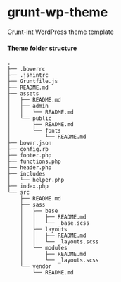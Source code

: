 # grunt-wp-theme
Grunt-int WordPress theme template

#### Theme folder structure
    .
    ├── .bowerrc
    ├── .jshintrc
    ├── Gruntfile.js
    ├── README.md
    ├── assets
    │   ├── README.md
    │   ├── admin
    │   │   └── README.md
    │   └── public
    │       ├── README.md
    │       └── fonts
    │           └── README.md
    ├── bower.json
    ├── config.rb
    ├── footer.php
    ├── functions.php
    ├── header.php
    ├── includes
    │   └── helper.php
    ├── index.php
    └── src
        ├── README.md
        ├── sass
        │   ├── base
        │   │   ├── README.md
        │   │   └── _base.scss
        │   ├── layouts
        │   │   ├── README.md
        │   │   └── _layouts.scss
        │   └── modules
        │       ├── README.md
        │       └── _layouts.scss
        └── vendor
            └── README.md
  

